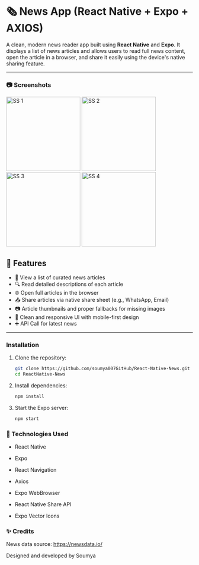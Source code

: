 # 🗞️ News App (React Native + Expo + AXIOS)

A clean, modern news reader app built using **React Native** and **Expo**. It displays a list of news articles and allows users to read full news content, open the article in a browser, and share it easily using the device's native sharing feature.

---

### 📷 Screenshots

<img src="https://github.com/user-attachments/assets/1b21af55-102b-4e6b-8104-7b97a4e26fee" width="200" alt="SS 1">
<img src="https://github.com/user-attachments/assets/59281e45-5292-4451-a6b8-d6b825017204" width="200" alt="SS 2">
<img src="https://github.com/user-attachments/assets/fcfaa1f5-789f-4ba3-80b7-6036bf39cb64" width="200" alt="SS 3">
<img src="https://github.com/user-attachments/assets/baf80947-80c7-4169-86fd-f71cfa1a25ca" width="200" alt="SS 4">

## 📱 Features

- 📰 View a list of curated news articles
- 🔍 Read detailed descriptions of each article
- 🌐 Open full articles in the browser
- 📤 Share articles via native share sheet (e.g., WhatsApp, Email)
- 📷 Article thumbnails and proper fallbacks for missing images
- 🎨 Clean and responsive UI with mobile-first design
- ➕ API Call for latest news

---


### Installation

1. Clone the repository:
   ```bash
   git clone https://github.com/soumya007GitHub/React-Native-News.git
   cd ReactNative-News
2. Install dependencies:
   ```bash
   npm install
3. Start the Expo server:
   ```bash
   npm start

### 🔧 Technologies Used
- React Native

- Expo

- React Navigation
- Axios

- Expo WebBrowser

- React Native Share API

- Expo Vector Icons

### ✨ Credits
News data source: https://newsdata.io/

Designed and developed by Soumya

